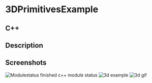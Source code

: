 # 3DPrimitivesExample
## C++
## Description
## Screenshots
![Modulestatus](images/module)
finished c++ module status
![3d example](images/statics)
![3d gif](images/1b992457ac0815bcf26c4e5ebda13ad1.gif)

